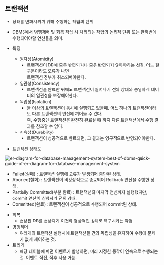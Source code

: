 ## 트랜잭션
* 상태를 변화시키기 위해 수행하는 작업의 단위
* DBMS에서 병행제어 및 회복 작업 시 처리되는 작업의 논리적 단위 또는 한꺼번에 수행되어야할 연산들을 의미.
* 특징
  - 원자성(Atomicity)
    + 트랜잭션이 DB에 모두 반영되거나 모두 반영되지 않아야하는 성질. 어느 한 구문이라도 오류가 나면  
      트랜잭션 전부가 취소되어야한다.
  - 일관성(Consistency)
    + 트랜잭션을 완료한 뒤에도 트랜잭션이 일어나기 전의 상태와 동일하게 데이터의 일관성을 보장해야한다.
  - 독립성(Isolation)
    + 둘 이상의 트랜잭션이 동시에 실행되고 있을때, 어느 하나의 트랜잭션이라도 다른 트랜잭션의 연산에 끼어들 수 없다.  
      즉, 수행중인 트랜잭션은 완전히 완료될 떄 까지 다른 트랜잭션에서 수행 결과를 참조할 수 없다.
  - 지속성(Durability)
    + 트랜잭션이 성공적으로 완료되면, 그 결과는 영구적으로 반영되어야한다.
    
 * 트랜잭션 상태도
  
![er-diagram-for-database-management-system-best-of-dbms-quick-guide-of-er-diagram-for-database-management-system](https://user-images.githubusercontent.com/21151247/54742193-080a8c80-4c04-11e9-9d59-efaa7e690edf.png)
  - Failed(실패) : 트랜잭션 실행에 오류가 발생되어 중단된 상태.
  - Aborted(철회) : 트랜잭션이 비정상적으로 종료되어 Rollback 연산을 수행한 상태.
  - Partially Committed(부분 완료) : 트랜잭션의 마지막 연산까지 실행했지만, commit 연산이 실행되기 전의 상태.
  - Committed(완료) : 트랜잭션이 성공적으로 수행되어 commit된 상태.


* 회복 
  - 손상된 DB를 손상되기 이전의 정상적인 상태로 복구시키는 작업
* 병행제어
  - 여러개의 트랜잭션 실행시에 트랜잭션들 간의 독립성을 유지하여 수행에 문제가 없게 제어하는 것.
* 트리거
  - 해당 테이블에 어떤 이벤트가 발생하면, 미리 지정한 동작이 연속으로 수행되는 것. 이벤트 직전, 직후 사용 가능.
